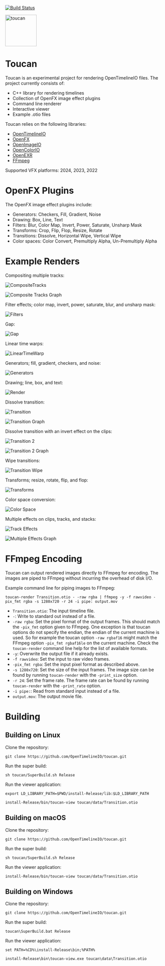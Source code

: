 [![Build Status](https://github.com/OpenTimelineIO/toucan/actions/workflows/ci-workflow.yml/badge.svg)](https://github.com/OpenTimelineIO/toucan/actions/workflows/ci-workflow.yml)

<img src="images/toucan.svg" alt="toucan" width="100">

Toucan
======
Toucan is an experimental project for rendering OpenTimelineIO files. The
project currently consists of:
* C++ library for rendering timelines
* Collection of OpenFX image effect plugins
* Command line renderer
* Interactive viewer
* Example .otio files

Toucan relies on the following libraries:
* [OpenTimelineIO](https://github.com/PixarAnimationStudios/OpenTimelineIO)
* [OpenFX](https://github.com/AcademySoftwareFoundation/openfx)
* [OpenImageIO](https://github.com/AcademySoftwareFoundation/OpenImageIO)
* [OpenColorIO](https://github.com/AcademySoftwareFoundation/OpenColorIO)
* [OpenEXR](https://www.openexr.com/)
* [FFmpeg](https://ffmpeg.org)

Supported VFX platforms: 2024, 2023, 2022

OpenFX Plugins
==============
The OpenFX image effect plugins include:
* Generators: Checkers, Fill, Gradient, Noise
* Drawing: Box, Line, Text
* Filters: Blur, Color Map, Invert, Power, Saturate, Unsharp Mask
* Transforms: Crop, Flip, Flop, Resize, Rotate
* Transitions: Dissolve, Horizontal Wipe, Vertical Wipe
* Color spaces: Color Convert, Premultiply Alpha, Un-Premultiply Alpha

Example Renders
===============
Compositing multiple tracks:

![CompositeTracks](images/CompositeTracks.png)

![Composite Tracks Graph](images/CompositeTracksGraph.svg)

Filter effects; color map, invert, power, saturate, blur, and unsharp mask:

![Filters](images/Filter.png)

Gap:

![Gap](images/Gap.png)

Linear time warps:

![LinearTimeWarp](images/LinearTimeWarp.png)

Generators; fill, gradient, checkers, and noise:

![Generators](images/Generator.png)

Drawing; line, box, and text:

![Render](images/Draw.png)

Dissolve transition:

![Transition](images/Transition.png)

![Transition Graph](images/TransitionGraph.svg)

Dissolve transition with an invert effect on the clips:

![Transition 2](images/Transition2.png)

![Transition 2 Graph](images/Transition2Graph.svg)

Wipe transitions:

![Transition Wipe](images/TransitionWipe.png)

Transforms; resize, rotate, flip, and flop:

![Transforms](images/Transform.png)

Color space conversion:

![Color Space](images/ColorSpace.png)

Multiple effects on clips, tracks, and stacks:

![Track Effects](images/MultipleEffects.png)

![Multiple Effects Graph](images/MultipleEffectsGraph.svg)

FFmpeg Encoding
===============
Toucan can output rendered images directly to FFmpeg for encoding. The
images are piped to FFmpeg without incurring the overhead of disk I/O.

Example command line for piping images to FFmpeg:
```
toucan-render Transition.otio - -raw rgba | ffmpeg -y -f rawvideo -pix_fmt rgba -s 1280x720 -r 24 -i pipe: output.mov
```
* `Transition.otio`: The input timeline file.
* `-`: Write to standard out instead of a file.
* `-raw rgba`: Set the pixel format of the output frames. This should
match the `-pix_fmt` option given to FFmpeg. One exception is that toucan
options do not specify the endian, the endian of the current machine is used.
So for example the toucan option `-raw rgbaf16` might match the FFmpeg option
`-pix_fmt rgbaf16le` on the current machine. Check the `toucan-render` command
line help for the list of available formats.
* `-y`: Overwrite the output file if it already exists.
* `-f rawvideo`: Set the input to raw video frames.
* `-pix_fmt rgba`: Set the input pixel format as described above.
* `-s 1280x720`: Set the size of the input frames. The image size
can be found by running `toucan-render` with the `-print_size` option.
* `-r 24`: Set the frame rate. The frame rate can be found by running
`toucan-render` with the `-print_rate` option.
* `-i pipe:`: Read from standard input instead of a file.
* `output.mov`: The output movie file.

Building
========

Building on Linux
-----------------
Clone the repository:
```
git clone https://github.com/OpenTimelineIO/toucan.git
```
Run the super build:
```
sh toucan/SuperBuild.sh Release
```
Run the viewer application:
```
export LD_LIBRARY_PATH=$PWD/install-Release/lib:$LD_LIBRARY_PATH
```
```
install-Release/bin/toucan-view toucan/data/Transition.otio
```

Building on macOS
-----------------
Clone the repository:
```
git clone https://github.com/OpenTimelineIO/toucan.git
```
Run the super build:
```
sh toucan/SuperBuild.sh Release
```
Run the viewer application:
```
install-Release/bin/toucan-view toucan/data/Transition.otio
```

Building on Windows
-------------------
Clone the repository:
```
git clone https://github.com/OpenTimelineIO/toucan.git
```
Run the super build:
```
toucan\SuperBuild.bat Release
```
Run the viewer application:
```
set PATH=%CD%\install-Release\bin;%PATH%
```
```
install-Release\bin\toucan-view.exe toucan\data\Transition.otio
```

